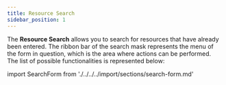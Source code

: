 ```yaml
---
title: Resource Search 
sidebar_position: 1
---
```


The **Resource Search** allows you to search for resources that have already been entered. The ribbon bar of the search mask represents the menu of the form in question, which is the area where actions can be performed. The list of possible functionalities is represented below:

import SearchForm from './../../../import/sections/search-form.md'

<SearchForm />